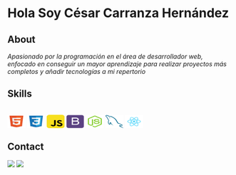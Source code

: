 # Hola Soy César Carranza Hernández

## About

*Apasionado por la programación en el área de desarrollador web, enfocado en conseguir un mayor aprendizaje para realizar proyectos más completos y añadir tecnologías a mi repertorio*

## Skills
<div style="display: inline_block"><br>
  <img align="center" alt="DiewdSkyMoooD-html" height="30" width="40" src="https://github.com/DiewdSkyMoooD/DiewdSkyMoooD/blob/master/complements/html.png">
  <img align="center" alt="DiewdSkyMoooD-css" height="30" width="40" src="https://github.com/DiewdSkyMoooD/DiewdSkyMoooD/blob/master/complements/css.png">
  <img align="center" alt="DiewdSkyMoooD-js" height="30" width="40" src="https://github.com/DiewdSkyMoooD/DiewdSkyMoooD/blob/master/complements/javascript.png">
  <img align="center" alt="DiewdSkyMoooD-" height="30" width="40" src="https://github.com/DiewdSkyMoooD/DiewdSkyMoooD/blob/master/complements/bootstrap.png">
  <img align="center" alt="DiewdSkyMoooD-" height="30" width="40" src="https://github.com/DiewdSkyMoooD/DiewdSkyMoooD/blob/master/complements/nodejs.png">
  <img align="center" alt="DiewdSkyMoooD-" height="30" width="40" src="https://github.com/DiewdSkyMoooD/DiewdSkyMoooD/blob/master/complements/mysql.png">
  <img align="center" alt="DiewdSkyMoooD-" height="30" width="40" src="https://github.com/DiewdSkyMoooD/DiewdSkyMoooD/blob/master/complements/react.png">
</div>

## Contact
<div>
  <a href = "mailto:cesar5807@hotmail.com"><img src="https://img.shields.io/badge/-Gmail-%23333?style=for-the-badge&logo=gmail&logoColor=white" target="_blank"></a>
  <a href="https://www.linkedin.com/in/cesar-carranza-hernandez/" target="_blank"><img src="https://img.shields.io/badge/-LinkedIn-%230077B5?style=for-the-badge&logo=linkedin&logoColor=white" target="_blank"></a> 
 

 
</div>